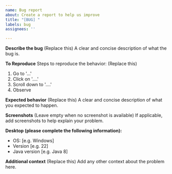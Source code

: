 ```yaml
---
name: Bug report
about: Create a report to help us improve
title: "[BUG] "
labels: bug
assignees: ''

---
```


**Describe the bug**
(Replace this)
A clear and concise description of what the bug is.

**To Reproduce**
Steps to reproduce the behavior:
(Replace this)
1. Go to '...'
2. Click on '....'
3. Scroll down to '....'
4. Observe

**Expected behavior**
(Replace this)
A clear and concise description of what you expected to happen.

**Screenshots**
(Leave empty when no screenshot is available)
If applicable, add screenshots to help explain your problem.

**Desktop (please complete the following information):**
 - OS: [e.g. Windows]
 - Version [e.g. 22]
 - Java version [e.g. Java 8]

**Additional context**
(Replace this)
Add any other context about the problem here.
